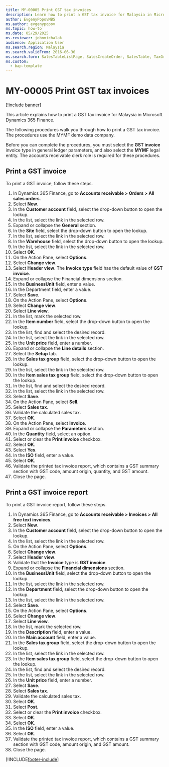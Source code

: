 ```yaml
--- 
title: MY-00005 Print GST tax invoices
description: Learn how to print a GST tax invoice for Malaysia in Microsoft Dynamics 365 Finance.
author: EvgenyPopovMBS
ms.author: evgenypopov
ms.topic: how-to
ms.date: 05/29/2025
ms.reviewer: johnmichalak 
audience: Application User  
ms.search.region: Malaysia
ms.search.validFrom: 2016-06-30
ms.search.form: SalesTableListPage, SalesCreateOrder, SalesTable, TaxGroupLookup, TaxTmpWorkTrans, SalesEditLines,  SrsReportViewerForm, CustFree**Invoice**, CustTableLookup, DimensionLookup, CustPost**Invoice**Job, SRSPrintDestinationSettingsForm  
ms.custom: 
  - bap-template
---
```


# MY-00005 Print GST tax invoices

[!include [banner](../../includes/banner.md)]

This article explains how to print a GST tax invoice for Malaysia in Microsoft Dynamics 365 Finance.

The following procedures walk you through how to print a GST tax invoice. The procedures use the MYMF demo data company.

Before you can complete the procedures, you must select the **GST invoice** invoice type in general ledger parameters, and also select the **MYMF** legal entity. The accounts receivable clerk role is required for these procedures.

## Print a GST invoice

To print a GST invoice, follow these steps.

1. In Dynamics 365 Finance, go to **Accounts receivable \> Orders \> All sales orders**.
1. Select **New**.
1. In the **Customer account** field, select the drop-down button to open the lookup.
1. In the list, select the link in the selected row.
1. Expand or collapse the **General** section.
1. In the **Site** field, select the drop-down button to open the lookup.
1. In the list, select the link in the selected row.
1. In the **Warehouse** field, select the drop-down button to open the lookup.
1. In the list, select the link in the selected row.
1. Select **OK**.
1. On the Action Pane, select **Options**.
1. Select **Change view**.
1. Select **Header view**. The ****Invoice** type** field has the default value of **GST invoice**.  
1. Expand or collapse the Financial dimensions section.
1. In the **BusinessUnit** field, enter a value.
1. In the Department field, enter a value.
1. Select **Save**.
1. On the Action Pane, select **Options**.
1. Select **Change view**.
1. Select **Line view**.
1. In the list, mark the selected row.
1. In the **Item number** field, select the drop-down button to open the lookup.
1. In the list, find and select the desired record.
1. In the list, select the link in the selected row.
1. In the **Unit price** field, enter a number.
1. Expand or collapse the **Line details** section.
1. Select the **Setup** tab.
1. In the ****Sales tax** group** field, select the drop-down button to open the lookup.
1. In the list, select the link in the selected row.
1. In the **Item sales tax group** field, select the drop-down button to open the lookup.
1. In the list, find and select the desired record.
1. In the list, select the link in the selected row.
1. Select **Save**.
1. On the Action Pane, select **Sell**.
1. Select **Sales tax**.
1. Validate the calculated sales tax.  
1. Select **OK**.
1. On the Action Pane, select **Invoice**.
1. Expand or collapse the **Parameters** section.
1. In the **Quantity** field, select an option.
1. Select or clear the **Print invoice** checkbox.
1. Select **OK**.
1. Select **Yes**.
1. In the **ISO** field, enter a value.
1. Select **OK**.
1. Validate the printed tax invoice report, which contains a GST summary section with GST code, amount origin, quantity, and GST amount.     
1. Close the page.

## Print a GST invoice report

To print a GST invoice report, follow these steps.

1. In Dynamics 365 Finance, go to **Accounts receivable \> Invoices \> All free text invoices**.
1. Select **New**.
1. In the **Customer account** field, select the drop-down button to open the lookup.
1. In the list, select the link in the selected row.
1. On the Action Pane, select **Options**.
1. Select **Change view**.
1. Select **Header view**.
1. Validate that the **Invoice** type is **GST invoice**.  
1. Expand or collapse the **Financial dimensions** section.
1. In the **BusinessUnit** field, select the drop-down button to open the lookup.
1. In the list, select the link in the selected row.
1. In the **Department** field, select the drop-down button to open the lookup.
1. In the list, select the link in the selected row.
1. Select **Save**.
1. On the Action Pane, select **Options**.
1. Select **Change view**.
1. Select **Line view**.
1. In the list, mark the selected row.
1. In the **Description** field, enter a value.
1. In the **Main account** field, enter a value.
1. In the ****Sales tax** group** field, select the drop-down button to open the lookup.
1. In the list, select the link in the selected row.
1. In the **Item sales tax group** field, select the drop-down button to open the lookup.
1. In the list, find and select the desired record.
1. In the list, select the link in the selected row.
1. In the **Unit price** field, enter a number.
1. Select **Save**.
1. Select **Sales tax**.
1. Validate the calculated sales tax.  
1. Select **OK**.
1. Select **Post**.
1. Select or clear the **Print invoice** checkbox.
1. Select **OK**.
1. Select **OK**.
1. In the **ISO** field, enter a value.
1. Select **OK**.
1. Validate the printed tax invoice report, which contains a GST summary section with GST code, amount origin, and GST amount.    
1. Close the page.


[!INCLUDE[footer-include](../../../includes/footer-banner.md)]

